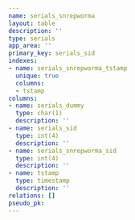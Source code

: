 ```yaml
---
name: serials_snrepworma
layout: table
description: ''
type: serials
app_area: ''
primary_key: serials_sid
indexes:
- name: serials_snrepworma_tstamp
  unique: true
  columns:
  - tstamp
columns:
- name: serials_dummy
  type: char(1)
  description: ''
- name: serials_sid
  type: int(4)
  description: ''
- name: serials_snrepworma_sid
  type: int(4)
  description: ''
- name: tstamp
  type: timestamp
  description: ''
relations: []
pseudo_pk: 
---
```


